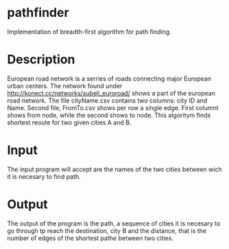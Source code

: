 # pathfinder
Implementation of breadth-first algorithm for path finding.

# Description
European road network is a serries of roads connecting major European urban centers. The network found under http://konect.cc/networks/subelj_euroroad/ shows a part
of the european road network. The file cityName.csv contains two columns: city ID and Name. Second file, FromTo.csv shows per row a single edge. First columnt shows
from node, while the second shows to node. This algoritym finds shortest reoute for two given cities A and B.

# Input
The input program will accept are the names of the two cities between wich it is necesary to find path.

# Output
The output of the program is the path, a sequence of cities it is necesary to go through tp reach the destination, city B and the distance,
that is the number of edges of the shortest pathe between two cities.
